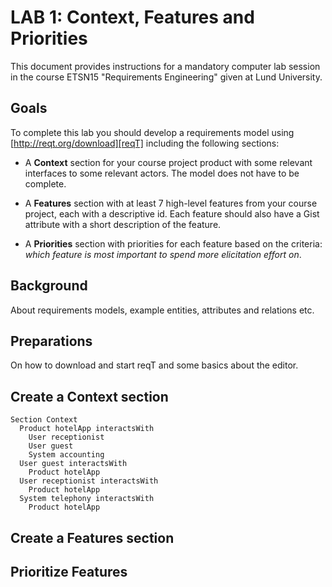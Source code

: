 # LAB 1: Context, Features and Priorities

This document provides instructions for a mandatory computer lab session in the course ETSN15 "Requirements Engineering" given at Lund University.

## Goals

To complete this lab you should develop a requirements model using [http://reqt.org/download][reqT] including the following sections:

  * A **Context** section for your course project product with some relevant interfaces to some relevant actors. The model does not have to be complete.

  * A **Features** section with at least 7 high-level features from your course project, each with a descriptive id. Each feature should also have a Gist attribute with a short description of the feature.

  * A **Priorities** section with priorities for each feature based on the criteria: *which feature is most important to spend more elicitation effort on*.


## Background

About requirements models, example entities, attributes and relations etc.

## Preparations

On how to download and start reqT and some basics about the editor.

## Create a Context section

```
Section Context
  Product hotelApp interactsWith
    User receptionist
    User guest
    System accounting
  User guest interactsWith
    Product hotelApp
  User receptionist interactsWith
    Product hotelApp
  System telephony interactsWith
    Product hotelApp   
```

## Create a Features section  


## Prioritize Features
